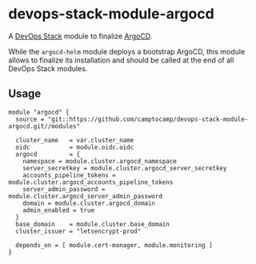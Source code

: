 # devops-stack-module-argocd

A [DevOps Stack](https://devops-stack.io) module to finalize [ArgoCD](https://argoproj.github.io/cd/).

While the `argocd-helm` module deploys a bootstrap ArgoCD, this module allows to finalize its installation and should be called at the end of all DevOps Stack modules.


## Usage

```hcl
module "argocd" {
  source = "git::https://github.com/camptocamp/devops-stack-module-argocd.git//modules"

  cluster_name   = var.cluster_name
  oidc           = module.oidc.oidc
  argocd         = {
    namespace = module.cluster.argocd_namespace
    server_secretkey = module.cluster.argocd_server_secretkey
    accounts_pipeline_tokens = module.cluster.argocd_accounts_pipeline_tokens
    server_admin_password = module.cluster.argocd_server_admin_password
    domain = module.cluster.argocd_domain
    admin_enabled = true
  }
  base_domain    = module.cluster.base_domain
  cluster_issuer = "letsencrypt-prod"

  depends_on = [ module.cert-manager, module.monitoring ]
}
```

